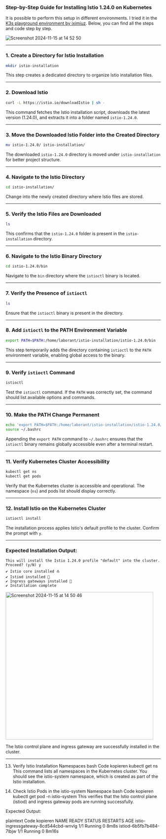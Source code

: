 ### Step-by-Step Guide for Installing Istio 1.24.0 on Kubernetes

It is possible to perform this setup in different environments. I tried it in the [K3s playground environment by iximiuz](https://labs.iximiuz.com/playgrounds/k3s). Below, you can find all the steps and code step by step.

![Screenshot 2024-11-15 at 14 52 50](https://github.com/user-attachments/assets/c73c424b-222b-4138-b707-d7c024baef6a)

---

### 1. **Create a Directory for Istio Installation**
```bash
mkdir istio-installation
```
This step creates a dedicated directory to organize Istio installation files.

---

### 2. **Download Istio**
```bash
curl -L https://istio.io/downloadIstio | sh -
```
This command fetches the Istio installation script, downloads the latest version (1.24.0), and extracts it into a folder named `istio-1.24.0`.

---

### 3. **Move the Downloaded Istio Folder into the Created Directory**
```bash
mv istio-1.24.0/ istio-installation/
```
The downloaded `istio-1.24.0` directory is moved under `istio-installation` for better project structure.

---

### 4. **Navigate to the Istio Directory**
```bash
cd istio-installation/
```
Change into the newly created directory where Istio files are stored.

---

### 5. **Verify the Istio Files are Downloaded**
```bash
ls
```
This confirms that the `istio-1.24.0` folder is present in the `istio-installation` directory.

---

### 6. **Navigate to the Istio Binary Directory**
```bash
cd istio-1.24.0/bin
```
Navigate to the `bin` directory where the `istioctl` binary is located.

---

### 7. **Verify the Presence of `istioctl`**
```bash
ls
```
Ensure that the `istioctl` binary is present in the directory.

---

### 8. **Add `istioctl` to the PATH Environment Variable**
```bash
export PATH=$PATH:/home/laborant/istio-installation/istio-1.24.0/bin
```
This step temporarily adds the directory containing `istioctl` to the `PATH` environment variable, enabling global access to the binary.

---

### 9. **Verify `istioctl` Command**
```bash
istioctl
```
Test the `istioctl` command. If the `PATH` was correctly set, the command should list available options and commands.

---

### 10. **Make the PATH Change Permanent**
```bash
echo 'export PATH=$PATH:/home/laborant/istio-installation/istio-1.24.0/bin' >> ~/.bashrc
source ~/.bashrc
```
Appending the `export PATH` command to `~/.bashrc` ensures that the `istioctl` binary remains globally accessible even after a terminal restart.

---

### 11. **Verify Kubernetes Cluster Accessibility**
```bash
kubectl get ns
kubectl get pods
```
Verify that the Kubernetes cluster is accessible and operational. The namespace (`ns`) and pods list should display correctly.

---

### 12. **Install Istio on the Kubernetes Cluster**
```bash
istioctl install
```
The installation process applies Istio's default profile to the cluster. Confirm the prompt with `y`.

---

### Expected Installation Output:
```plaintext
This will install the Istio 1.24.0 profile "default" into the cluster. Proceed? (y/N) y
✔ Istio core installed ⛵️
✔ Istiod installed 🧠
✔ Ingress gateways installed 🛬
✔ Installation complete
```
<img width="479" alt="Screenshot 2024-11-15 at 14 50 46" src="https://github.com/user-attachments/assets/7d67be1e-8d44-48d5-a61d-5e89f4e5c46e">



The Istio control plane and ingress gateway are successfully installed in the cluster.

---
13. Verify Istio Installation Namespaces
bash
Code kopieren
kubectl get ns
This command lists all namespaces in the Kubernetes cluster. You should see the istio-system namespace, which is created as part of the Istio installation.

14. Check Istio Pods in the istio-system Namespace
bash
Code kopieren
kubectl get pod -n istio-system
This verifies that the Istio control plane (istiod) and ingress gateway pods are running successfully.

Expected Output:

plaintext
Code kopieren
NAME                                   READY   STATUS    RESTARTS   AGE
istio-ingressgateway-8cd544cbd-wnvlg   1/1     Running   0          8m8s
istiod-6b5fb7b484-7lbjw                1/1     Running   0          8m16s


